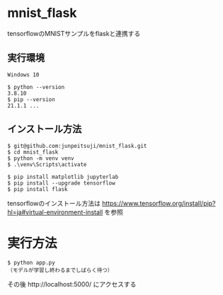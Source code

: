 # mnist_flask
tensorflowのMNISTサンプルをflaskと連携する

## 実行環境
```
Windows 10

$ python --version
3.8.10
$ pip --version
21.1.1 ...
```

## インストール方法
```
$ git@github.com:junpeitsuji/mnist_flask.git
$ cd mnist_flask
$ python -m venv venv
$ .\venv\Scripts\activate

$ pip install matplotlib jupyterlab
$ pip install --upgrade tensorflow
$ pip install flask
```

tensorflowのインストール方法は 
https://www.tensorflow.org/install/pip?hl=ja#virtual-environment-install を参照


# 実行方法
```
$ python app.py
（モデルが学習し終わるまでしばらく待つ）
```

その後 http://localhost:5000/ にアクセスする
